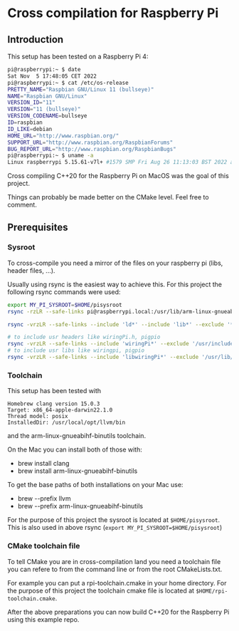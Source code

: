 # Cross compilation for Raspberry Pi

## Introduction

This setup has been tested on a Raspberry Pi 4:

```bash
pi@raspberrypi:~ $ date
Sat Nov  5 17:48:05 CET 2022
pi@raspberrypi:~ $ cat /etc/os-release
PRETTY_NAME="Raspbian GNU/Linux 11 (bullseye)"
NAME="Raspbian GNU/Linux"
VERSION_ID="11"
VERSION="11 (bullseye)"
VERSION_CODENAME=bullseye
ID=raspbian
ID_LIKE=debian
HOME_URL="http://www.raspbian.org/"
SUPPORT_URL="http://www.raspbian.org/RaspbianForums"
BUG_REPORT_URL="http://www.raspbian.org/RaspbianBugs"
pi@raspberrypi:~ $ uname -a
Linux raspberrypi 5.15.61-v7l+ #1579 SMP Fri Aug 26 11:13:03 BST 2022 armv7l GNU/Linux
```

Cross compiling C++20 for the Raspberry Pi on MacOS was the goal of this project.

Things can probably be made better on the CMake level. Feel free to comment.

## Prerequisites

### Sysroot

To cross-compile you need a mirror of the files on your raspberry pi (libs, header files, ...).

Usually using rsync is the easiest way to achieve this.
For this project the following rsync commands were used:

```bash
export MY_PI_SYSROOT=$HOME/pisysroot
rsync -rzLR --safe-links pi@raspberrypi.local:/usr/lib/arm-linux-gnueabihf pi@raspberrypi.local:/usr/lib/gcc/arm-linux-gnueabihf pi@raspberrypi.local:/usr/include pi@raspberrypi.local:/lib/arm-linux-gnueabihf $MY_PI_SYSROOT/

rsync -vrzLR --safe-links --include 'ld*' --include 'lib*' --exclude '*'  pi@raspberrypi.local:/lib sysroot/

# to include usr headers like wiringPi.h, pigpio
rsync -vrzLR --safe-links --include 'wiringPi*' --exclude '/usr/include/*'  pi@raspberrypi.local:/usr/include $MY_PI_SYSROOT/
# to include usr libs like wiringpi, pigpio
rsync -vrzLR --safe-links --include 'libwiringPi*' --exclude '/usr/lib/*'  pi@raspberrypi.local:/usr/lib $MY_PI_SYSROOT/
```

### Toolchain

This setup has been tested with 

```
Homebrew clang version 15.0.3
Target: x86_64-apple-darwin22.1.0
Thread model: posix
InstalledDir: /usr/local/opt/llvm/bin
```

and the arm-linux-gnueabihf-binutils toolchain.

On the Mac you can install both of those with:
- brew install clang
- brew install arm-linux-gnueabihf-binutils

To get the base paths of both installations on your Mac use:
- brew --prefix llvm 
- brew --prefix arm-linux-gnueabihf-binutils

For the purpose of this project the sysroot is located at `$HOME/pisysroot`. This is also used in above rsync (`export MY_PI_SYSROOT=$HOME/pisysroot`)

### CMake toolchain file

To tell CMake you are in cross-compilation land you need a toolchain file you can refere to from the command line or from the root CMakeLists.txt.

For example you can put a rpi-toolchain.cmake in your home directory.
For the purpose of this project the toolchain cmake file is located at `$HOME/rpi-toolchain.cmake`.

After the above preparations you can now build C++20 for the Raspberry Pi using this example repo.
